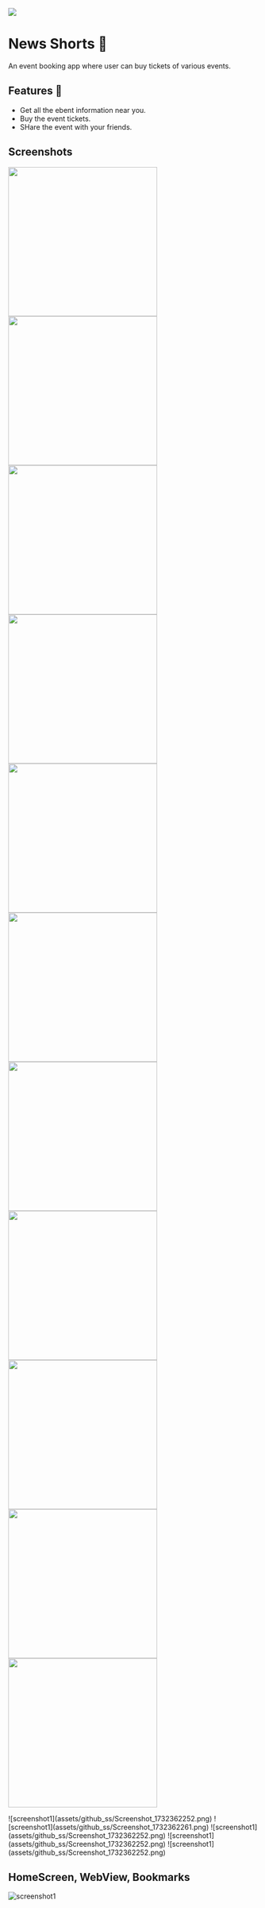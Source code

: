![](./Assets/header.png)

# News Shorts 📄 

An event booking app where user can buy tickets of various events.


## Features 🚀

- Get all the ebent information near you.
- Buy the event tickets.
- SHare the event with your friends.


## Screenshots 

<p float="left">
  <img src="/assets/github_ss/Screenshot_1732362252.png" width="300" />

  <img src="/assets/github_ss/Screenshot_1732362261.png" width="300" />

  <img src="/assets/github_ss/Screenshot_1732362267.png" width="300" />

  <img src="/assets/github_ss/Screenshot_1732362290.png" width="300" />

  <img src="/assets/github_ss/Screenshot_1732362314.png" width="300" />

  <img src="/assets/github_ss/Screenshot_1732362319.png" width="300" />

  <img src="/assets/github_ss/Screenshot_1732362323.png" width="300" />

  <img src="/assets/github_ss/Screenshot_1732362354.png" width="300" />

  <img src="/assets/github_ss/Screenshot_1732362356.png" width="300" />

  <img src="/assets/github_ss/Screenshot_1732362364.png" width="300" />

  <img src="/assets/github_ss/Screenshot_1732362368.png" width="300" />

</p>
![screenshot1](assets/github_ss/Screenshot_1732362252.png)
![screenshot1](assets/github_ss/Screenshot_1732362261.png)
![screenshot1](assets/github_ss/Screenshot_1732362252.png)
![screenshot1](assets/github_ss/Screenshot_1732362252.png)
![screenshot1](assets/github_ss/Screenshot_1732362252.png)

## HomeScreen, WebView, Bookmarks
![screenshot1](assets/readMe/two.jpg)

